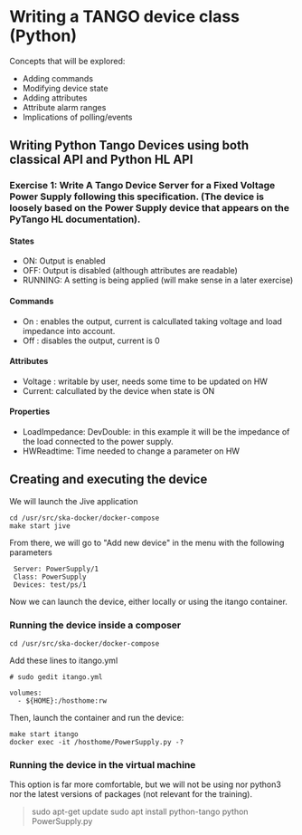 # Writing a TANGO device class (Python)

Concepts that will be explored:

 * Adding commands
 * Modifying device state
 * Adding attributes
 * Attribute alarm ranges
 * Implications of polling/events

## Writing Python Tango Devices using both classical API and Python HL API

### Exercise 1: Write A Tango Device Server for a Fixed Voltage Power Supply following this specification. (The device is loosely based on the Power Supply device that appears on the PyTango HL documentation).

#### States

 * ON: Output is enabled
 * OFF: Output is disabled (although attributes are readable)
 * RUNNING: A setting is being applied (will make sense in a later exercise)
 
#### Commands

 * On : enables the output, current is calcullated taking voltage and load impedance into account.
 * Off : disables the output, current is 0
 
#### Attributes

 * Voltage : writable by user, needs some time to be updated on HW
 * Current: calcullated by the device when state is ON
 
#### Properties

 * LoadImpedance: DevDouble: in this example it will be the impedance of the load connected to the power supply.
 * HWReadtime: Time needed to change a parameter on HW

## Creating and executing the device

We will launch the Jive application

    cd /usr/src/ska-docker/docker-compose
    make start jive

From there, we will go to "Add new device" in the menu with the following parameters

     Server: PowerSupply/1
     Class: PowerSupply
     Devices: test/ps/1

Now we can launch the device, either locally or using the itango container.
 
### Running the device inside a composer

    cd /usr/src/ska-docker/docker-compose
    
Add these lines to itango.yml

    # sudo gedit itango.yml

    volumes:
      - ${HOME}:/hosthome:rw

Then, launch the container and run the device:

    make start itango
    docker exec -it /hosthome/PowerSupply.py -?

### Running the device in the virtual machine

This option is far more comfortable, but we will not be using nor python3 nor 
the latest versions of packages (not relevant for the training).

   > sudo apt-get update
   > sudo apt install python-tango
   > python PowerSupply.py
